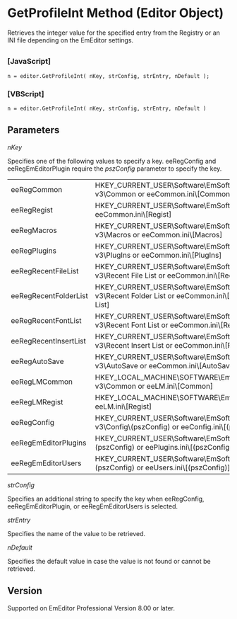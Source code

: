 # GetProfileInt Method (Editor Object)

Retrieves the integer value for the specified entry from the Registry or an INI file depending on the EmEditor
settings.

## 

### \[JavaScript\]

```
n = editor.GetProfileInt( nKey, strConfig, strEntry, nDefault );
```

### \[VBScript\]

```
n = editor.GetProfileInt( nKey, strConfig, strEntry, nDefault )
```

## Parameters

_nKey_

Specifies one of the following values to specify a key. eeRegConfig and eeRegEmEditorPlugin require the _pszConfig_ parameter to specify the key.

|     |     |
| --- | --- |
| eeRegCommon | HKEY\_CURRENT\_USER\\Software\\EmSoft\\EmEditor v3\\Common or eeCommon.ini\\\[Common\] |
| eeRegRegist | HKEY\_CURRENT\_USER\\Software\\EmSoft\\Regist or eeCommon.ini\\\[Regist\] |
| eeRegMacros | HKEY\_CURRENT\_USER\\Software\\EmSoft\\EmEditor v3\\Macros or eeCommon.ini\\\[Macros\] |
| eeRegPlugins | HKEY\_CURRENT\_USER\\Software\\EmSoft\\EmEditor v3\\PlugIns or eeCommon.ini\\\[PlugIns\] |
| eeRegRecentFileList | HKEY\_CURRENT\_USER\\Software\\EmSoft\\EmEditor v3\\Recent File List or eeCommon.ini\\\[Recent File List\] |
| eeRegRecentFolderList | HKEY\_CURRENT\_USER\\Software\\EmSoft\\EmEditor v3\\Recent Folder List or eeCommon.ini\\\[Recent Folder List\] |
| eeRegRecentFontList | HKEY\_CURRENT\_USER\\Software\\EmSoft\\EmEditor v3\\Recent Font List or eeCommon.ini\\\[Recent Font List\] |
| eeRegRecentInsertList | HKEY\_CURRENT\_USER\\Software\\EmSoft\\EmEditor v3\\Recent Insert List or eeCommon.ini\\\[Recent Insert List\] |
| eeRegAutoSave | HKEY\_CURRENT\_USER\\Software\\EmSoft\\EmEditor v3\\AutoSave or eeCommon.ini\\\[AutoSave\] |
| eeRegLMCommon | HKEY\_LOCAL\_MACHINE\\SOFTWARE\\EmSoft\\EmEditor v3\\Common or eeLM.ini\\\[Common\] |
| eeRegLMRegist | HKEY\_LOCAL\_MACHINE\\SOFTWARE\\EmSoft\\Regist or eeLM.ini\\\[Regist\] |
| eeRegConfig | HKEY\_CURRENT\_USER\\Software\\EmSoft\\EmEditor v3\\Config\\(pszConfig) or eeConfig.ini\\\[(pszConfig)\] |
| eeRegEmEditorPlugins | HKEY\_CURRENT\_USER\\Software\\EmSoft\\EmEditorPlugIns\\(pszConfig) or eePlugins.ini\\\[(pszConfig)\] |
| eeRegEmEditorUsers | HKEY\_CURRENT\_USER\\Software\\EmSoft\\EmEditorUsers\\(pszConfig) or eeUsers.ini\\\[(pszConfig)\] |

_strConfig_

Specifies an additional string to specify the key when eeRegConfig, eeRegEmEditorPlugin, or eeRegEmEditorUsers is selected.

_strEntry_

Specifies the name of the value to be retrieved.

_nDefault_

Specifies the default value in case the value is not found or
cannot be retrieved.

## Version

Supported on EmEditor Professional Version 8.00 or later.
